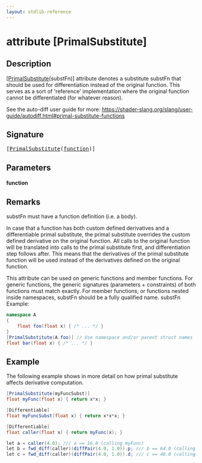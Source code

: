 ```yaml
---
layout: stdlib-reference
---
```


# attribute [PrimalSubstitute]

## Description

<span class='code'>[<a href="primalsubstitute-06.html">PrimalSubstitute</a>(substFn)]</span> attribute denotes a substitute <span class='code'>substFn</span> that should be used for
differentiation instead of the original function. This serves as a sort of 'reference' implementation
where the original function cannot be differentiated (for whatever reason).

See the auto-diff user guide for more: https://shader-slang.org/slang/user-guide/autodiff.html#primal-substitute-functions


## Signature

<pre>
[<a href="primalsubstitute-06.html">PrimalSubstitute</a>(<a href="primalsubstitute-06.html#decl-function" class="code_param">function</a>)]
</pre>

## Parameters

####  <a id="decl-function"></a>function

## Remarks


<span class='code'>substFn</span> must have a function definition (i.e. a body).

In case that a function has both custom defined derivatives and a differentiable
primal substitute, the primal substitute overrides the custom defined derivative
on the original function. All calls to the original function will be translated
into calls to the primal substitute first, and differentiation step follows after.
This means that the derivatives of the primal substitute function will be used instead
of the derivatives defined on the original function.

This attribute can be used on generic functions and member functions.
For generic functions, the generic signatures (parameters + constraints) of both functions
must match exactly.
For member functions, or functions nested inside namespaces, <span class='code'>substFn</span> should be a fully qualified name.
<span class='code'>substFn</span>
Example:
```csharp
namespace A
{
    float foo(float x) { /* ... */ }
}
[PrimalSubstitute(A.foo)] // Use namespace and/or parent struct names
float bar(float x) { /* ... */ }
```


## Example

The following example shows in more detail on how primal substitute affects derivative computation.
```csharp
[PrimalSubstitute(myFuncSubst)]
float myFunc(float x) { return x*x; }

[Differentiable]
float myFuncSubst(float x) { return x*x*x; }

[Differentiable]
float caller(float x) { return myFunc(x); }

let a = caller(4.0); /// a == 16.0 (calling myFunc)
let b = fwd_diff(caller)(diffPair(4.0, 1.0)).p; /// b == 64.0 (calling myFuncSubst)
let c = fwd_diff(caller)(diffPair(4.0, 1.0)).d; /// c == 48.0 (calling derivative of myFuncSubst)
```


